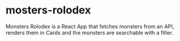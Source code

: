 # mosters-rolodex
Monsters Rolodex is a React App that fetches monsters from an API, renders them in Cards and the monsters are searchable with a filter.
